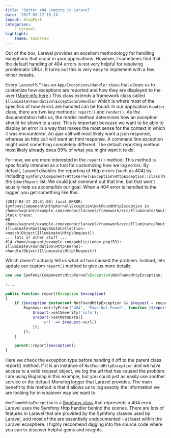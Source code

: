 ```yaml
---
title: 'Better 404 Logging in Laravel'
date: '2017-03-17 16:14'
layout: BlogPost
categories:
	- Laravel
highlight:
    theme: tomorrow
---
```


Out of the box, Laravel provides an excellent methodology for handling exceptions that occur in your applications. However, I sometimes find that the default handling of 404 errors is not very helpful for resolving problematic URLs. It turns out this is very easy to implement with a few minor tweaks.

<!-- more -->

Every Laravel 5.\* has an `App/Exceptions/Handler` class that allows us to customize how exceptions are reported and how they are displayed to the user ([More info here](https://laravel.com/docs/5.4/errors#the-exception-handler).) This class extends a framework class called `Illuminate\Foundation\Exceptions\Handler` which is where most of the specifics of how errors are handled can be found. In our application `Handler` class, there are two key methods: `report()` and `render()`. As the documentation tells us, the render method determines how an exception should be shown to a user. This is important because we want to be able to display an error in a way that makes the most sense for the context in which it was encountered. An ajax call will most likely want a json response, whereas an http call will want an html response. A command line exception might want something completely different. The default reporting method most likely already does 99% of what you might want it to do.

For now, we are more interested in the `report()` method. This method is specifically intended as a tool for customizing how we log errors. By default, Laravel disables the reporting of Http errors (such as 404) by including `Symfony\Component\HttpKernel\Exception\HttpException::class` in the `$dontReport` list. We could just comment out that line, but that won't acually help us accomplish our goal. When a 404 error is handled to the logger, you get something like this:

```shell
[2017-03-17 22:51:00] local.ERROR: Symfony\Component\HttpKernel\Exception\NotFoundHttpException in /home/vagrant/example.com/vendor/laravel/framework/src/Illuminate/Routing/RouteCollection.php:161
Stack trace:
#0 /home/vagrant/example.com/vendor/laravel/framework/src/Illuminate/Routing/Router.php(533): Illuminate\Routing\RouteCollection->match(Object(Illuminate\Http\Request))
... lots of other stuff ...
#14 /home/vagrant/example.com/public/index.php(53): Illuminate\Foundation\Http\Kernel->handle(Object(Illuminate\Http\Request))
```

Which doesn't actually tell us what url has caused the problem. Instead, lets update our custom `report()` method to give us more details:

```php
use use Symfony\Component\HttpKernel\Exception\NotFoundHttpException;

/...

public function report(Exception $exception)
{
	if ($exception instanceof NotFoundHttpException && $request = request()) {
		Bugsnag::notifyError('404', 'Page Not Found', function ($report) use ($request) {
			$report->setSeverity('info');
			$report->setMetaData([
				'url' => $request->url()
			]);
		});
	}

	parent::report($exception);
}
```

Here we check the exception type before handing it off to the parent class report() method. If it is an instance of `NotFoundHttpException` and we have access to a valid request object, we log the url that has caused the problem. I am using Bugsnag in this example, but you could just as easily use another service or the default Monolog logger that Laravel provides. The main benefit to this method is that it allows us to log exactly the information we are looking for in whatever way we want to.

`NotFoundHttpException` is a [Symfony class](http://api.symfony.com/2.3/Symfony/Component/HttpKernel/Exception/NotFoundHttpException.html) that represents a 404 error. Laravel uses the Symfony Http handler behind the scenes. There are lots of features in Laravel that are provided by the Symfony classes used by Laravel, and most of the are essentially undocumented - at least within the Laravel ecosphere. I highly reccomend digging into the source code where you can to discover helpful gems and insights.
